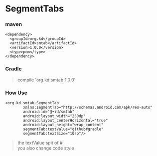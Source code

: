# SegmentTabs 


### maven 


    <dependency>
      <groupId>org.kd</groupId>
      <artifactId>smtab</artifactId>
      <version>1.0.0</version>
      <type>pom</type>
    </dependency>

### Gradle 

> compile 'org.kd:smtab:1.0.0'


### How Use

    <org.kd.smtab.SegmentTab
            xmlns:segmentTab="http://schemas.android.com/apk/res-auto"
            android:id="@+id/smtab"
            android:layout_width="250dp"
            android:layout_centerHorizontal="true"
            android:layout_height="wrap_content"
            segmentTab:textValue="github#gradle"
            segmentTab:textSize="10sp"/>


> the textValue spit of #  
> you also change code style  
> 
